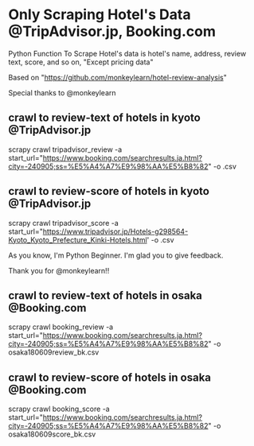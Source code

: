 # Only Scraping Hotel's Data @TripAdvisor.jp, Booking.com

Python Function To Scrape Hotel's data is hotel's name, address, review text, score, and so on, "Except pricing data"

Based on "https://github.com/monkeylearn/hotel-review-analysis"

Special thanks to @monkeylearn

## crawl to review-text of hotels in kyoto @TripAdvisor.jp
scrapy crawl tripadvisor_review -a start_url="https://www.booking.com/searchresults.ja.html?city=-240905;ss=%E5%A4%A7%E9%98%AA%E5%B8%82" -o <file name>.csv

## crawl to review-score of hotels in kyoto @TripAdvisor.jp
scrapy crawl tripadvisor_score -a start_url="https://www.tripadvisor.jp/Hotels-g298564-Kyoto_Kyoto_Prefecture_Kinki-Hotels.html' -o <file name>.csv

As you know, I'm Python Beginner.
I'm glad you to give feedback.

Thank you for @monkeylearn!!
## crawl to review-text of hotels in osaka @Booking.com
scrapy crawl booking_review -a start_url="https://www.booking.com/searchresults.ja.html?city=-240905;ss=%E5%A4%A7%E9%98%AA%E5%B8%82" -o osaka180609review_bk.csv


## crawl to review-score of hotels in osaka @Booking.com
scrapy crawl booking_score -a start_url="https://www.booking.com/searchresults.ja.html?city=-240905;ss=%E5%A4%A7%E9%98%AA%E5%B8%82" -o osaka180609score_bk.csv
